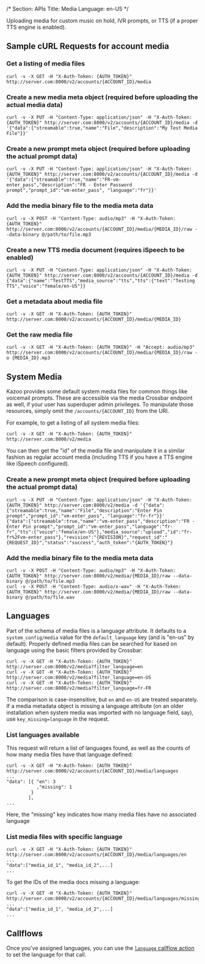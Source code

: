 /*
Section: APIs
Title: Media
Language: en-US
*/

Uploading media for custom music on hold, IVR prompts, or TTS (if a proper TTS engine is enabled).

## Sample cURL Requests for account media

### Get a listing of media files

    curl -v -X GET -H "X-Auth-Token: {AUTH_TOKEN}" http://server.com:8000/v2/accounts/{ACCOUNT_ID}/media

### Create a new media meta object (required before uploading the actual media data)

    curl -v -X PUT -H "Content-Type: application/json" -H "X-Auth-Token: {AUTH_TOKEN}" http://server.com:8000/v2/accounts/{ACCOUNT_ID}/media -d '{"data":{"streamable":true,"name":"File","description":"My Test Media File"}}'

### Create a new prompt meta object (required before uploading the actual prompt data)

    curl -v -X PUT -H "Content-Type: application/json" -H "X-Auth-Token: {AUTH_TOKEN}" http://server.com:8000/v2/accounts/{ACCOUNT_ID}/media -d '{"data":{"streamable":true,"name":"FR-vm-enter_pass","description":"FR - Enter Password prompt","prompt_id":"vm-enter_pass", "language":"fr"}}'

### Add the media binary file to the media meta data

    curl -v -X POST -H "Content-Type: audio/mp3" -H "X-Auth-Token: {AUTH_TOKEN}" http://server.com:8000/v2/accounts/{ACCOUNT_ID}/media/{MEDIA_ID}/raw --data-binary @/path/to/file.mp3

### Create a new TTS media document (requires iSpeech to be enabled)

    curl -v -X PUT -H "Content-Type: application/json" -H "X-Auth-Token: {AUTH_TOKEN}" http://server.com:8000/v2/accounts/{ACCOUNT_ID}/media -d {"data":{"name":"TestTTS","media_source":"tts","tts":{"text":"Testing TTS","voice":"female/en-US"}}

### Get a metadata about media file

    curl -v -X GET -H "X-Auth-Token: {AUTH_TOKEN}" http://server.com:8000/v2/accounts/{ACCOUNT_ID}/media/{MEDIA_ID}

### Get the raw media file

    curl -v -X GET -H "X-Auth-Token: {AUTH_TOKEN}" -H "Accept: audio/mp3" http://server.com:8000/v2/accounts/{ACCOUNT_ID}/media/{MEDIA_ID}/raw -o {MEDIA_ID}.mp3

## System Media

Kazoo provides some default system media files for common things like voicemail prompts. These are accessible via the media Crossbar endpoint as well, if your user has superduper admin privileges. To manipulate those resources, simply omit the `/accounts/{ACCOUNT_ID}` from the URI.

For example, to get a listing of all system media files:

    curl -v -X GET -H "X-Auth-Token: {AUTH_TOKEN}" http://server.com:8000/v2/media

You can then get the "id" of the media file and manipulate it in a similar fashion as regular account media (including TTS if you have a TTS engine like iSpeech configured).

### Create a new prompt meta object (required before uploading the actual prompt data)

    curl -v -X PUT -H "Content-Type: application/json" -H "X-Auth-Token: {AUTH_TOKEN}" http://server.com:8000/v2/media -d '{"data":{"streamable":true,"name":"File","description":"Enter Pin prompt","prompt_id":"vm-enter_pass", "language":"fr-fr"}}'
    {"data":{"streamable":true,"name":"vm-enter_pass","description":"FR - Enter Pin prompt","prompt_id":"vm-enter_pass","language":"fr-fr","tts":{"voice":"female/en-US"},"media_source":"upload","id":"fr-fr%2Fvm-enter_pass"},"revision":"{REVISION}","request_id":"{REQUEST_ID}","status":"success","auth_token":"{AUTH_TOKEN}"}

### Add the media binary file to the media meta data

    curl -v -X POST -H "Content-Type: audio/mp3" -H "X-Auth-Token: {AUTH_TOKEN}" http://server.com:8000/v2/media/{MEDIA_ID}/raw --data-binary @/path/to/file.mp3
    curl -v -X POST -H "Content-Type: audio/x-wav" -H "X-Auth-Token: {AUTH_TOKEN}" http://server.com:8000/v2/media/{MEDIA_ID}/raw --data-binary @/path/to/file.wav

## Languages

Part of the schema of media files is a language attribute. It defaults to a `system_config/media` value for the `default_language` key (and is "en-us" by default). Properly defined media files can be searched for based on language using the basic filters provided by Crossbar:

    curl -v -X GET -H "X-Auth-Token: {AUTH_TOKEN}" http://server.com:8000/v2/media?filter_language=en
    curl -v -X GET -H "X-Auth-Token: {AUTH_TOKEN}" http://server.com:8000/v2/media?filter_language=en-US
    curl -v -X GET -H "X-Auth-Token: {AUTH_TOKEN}" http://server.com:8000/v2/media?filter_language=fr-FR

The comparison is case-insensitive, but `en` and `en-US` are treated separately. If a media metadata object is missing a language attribute (on an older installation when system media was imported with no language field, say), use `key_missing=language` in the request.

### List languages available

This request will return a list of languages found, as well as the counts of how many media files have that language defined:

    curl -v -X GET -H "X-Auth-Token: {AUTH_TOKEN}" http://server.com:8000/v2/accounts/{ACCOUNT_ID}/media/languages
    ...
    "data": [{ "en": 3
               ,"missing": 1
             }
            ],
    ...

Here, the "missing" key indicates how many media files have no associated language

### List media files with specific language

    curl -v -X GET -H "X-Auth-Token: {AUTH_TOKEN}" http://server.com:8000/v2/accounts/{ACCOUNT_ID}/media/languages/en
    ...
    "data":["media_id_1", "media_id_2",...]
    ...

To get the IDs of the media docs missing a language:

    curl -v -X GET -H "X-Auth-Token: {AUTH_TOKEN}" http://server.com:8000/v2/accounts/{ACCOUNT_ID}/media/languages/missing
    ...
    "data":["media_id_1", "media_id_2",...]
    ...

## Callflows

Once you've assigned languages, you can use the [`language` callflow action](../../callflow/doc/language.md) to set the language for that call.
